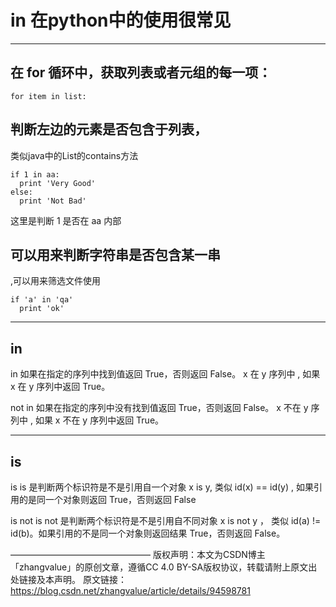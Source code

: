 # in 在python中的使用很常见 #

---

## 在 for 循环中，获取列表或者元组的每一项： ##

    for item in list:


## 判断左边的元素是否包含于列表， ##

类似java中的List的contains方法

    if 1 in aa:
      print 'Very Good'
    else:
      print 'Not Bad'

这里是判断 1 是否在 aa 内部


## 可以用来判断字符串是否包含某一串 ##

,可以用来筛选文件使用

    if 'a' in 'qa'
      print 'ok'

---
## in ##

in	如果在指定的序列中找到值返回 True，否则返回 False。	x 在 y 序列中 , 如果 x 在 y 序列中返回 True。

not in	如果在指定的序列中没有找到值返回 True，否则返回 False。	x 不在 y 序列中 , 如果 x 不在 y 序列中返回 True。

---
## is ##

is	is 是判断两个标识符是不是引用自一个对象	x is y, 类似 id(x) == id(y) , 如果引用的是同一个对象则返回 True，否则返回 False

is not	is not 是判断两个标识符是不是引用自不同对象	x is not y ， 类似 id(a) != id(b)。如果引用的不是同一个对象则返回结果 True，否则返回 False。

————————————————
版权声明：本文为CSDN博主「zhangvalue」的原创文章，遵循CC 4.0 BY-SA版权协议，转载请附上原文出处链接及本声明。
原文链接：https://blog.csdn.net/zhangvalue/article/details/94598781

